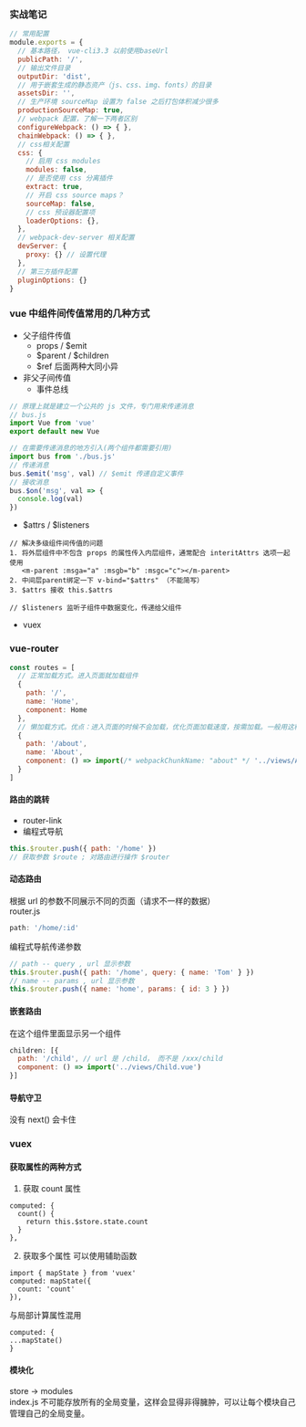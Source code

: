 ### 实战笔记
```js
// 常用配置
module.exports = {
  // 基本路径， vue-cli3.3 以前使用baseUrl
  publicPath: '/',
  // 输出文件目录
  outputDir: 'dist',
  // 用于嵌套生成的静态资产（js、css、img、fonts）的目录
  assetsDir: '',
  // 生产环境 sourceMap 设置为 false 之后打包体积减少很多
  productionSourceMap: true,
  // webpack 配置，了解一下两者区别
  configureWebpack: () => { },
  chainWebpack: () => { },
  // css相关配置
  css: {
    // 启用 css modules
    modules: false,
    // 是否使用 css 分离插件
    extract: true,
    // 开启 css source maps？
    sourceMap: false,
    // css 预设器配置项
    loaderOptions: {},
  },
  // webpack-dev-server 相关配置
  devServer: {
    proxy: {} // 设置代理
  },
  // 第三方插件配置
  pluginOptions: {}
}
```

### vue 中组件间传值常用的几种方式
- 父子组件传值
   - props / $emit
   - $parent / $children
   - $ref
后面两种大同小异
- 非父子间传值
   - 事件总线
```js
// 原理上就是建立一个公共的 js 文件，专门用来传递消息
// bus.js
import Vue from 'vue'
export default new Vue

// 在需要传递消息的地方引入(两个组件都需要引用)
import bus from './bus.js'
// 传递消息
bus.$emit('msg', val) // $emit 传递自定义事件
// 接收消息
bus.$on('msg', val => {
  console.log(val)
})
```
   - $attrs / $listeners
```
// 解决多级组件间传值的问题
1. 将外层组件中不包含 props 的属性传入内层组件，通常配合 interitAttrs 选项一起使用
   <m-parent :msga="a" :msgb="b" :msgc="c"></m-parent>
2. 中间层parent绑定一下 v-bind="$attrs" （不能简写）
3. $attrs 接收 this.$attrs

// $listeners 监听子组件中数据变化，传递给父组件
```
   - vuex

### vue-router
```js
const routes = [
  // 正常加载方式。进入页面就加载组件
  {
    path: '/',
    name: 'Home',
    component: Home
  },
  // 懒加载方式。优点：进入页面的时候不会加载，优化页面加载速度，按需加载。一般用这种
  {
    path: '/about',
    name: 'About',
    component: () => import(/* webpackChunkName: "about" */ '../views/About.vue')
  }
]
```
#### 路由的跳转
- router-link
- 编程式导航
```js
this.$router.push({ path: '/home' })
// 获取参数 $route ; 对路由进行操作 $router
```

#### 动态路由
根据 url 的参数不同展示不同的页面（请求不一样的数据）  
router.js
```js
path: '/home/:id'
```
编程式导航传递参数
```js
// path -- query , url 显示参数
this.$router.push({ path: '/home', query: { name: 'Tom' } })
// name -- params , url 显示参数
this.$router.push({ name: 'home', params: { id: 3 } })
```

#### 嵌套路由
在这个组件里面显示另一个组件
```js
children: [{
  path: '/child', // url 是 /child， 而不是 /xxx/child
  component: () => import('../views/Child.vue')
}]
```

#### 导航守卫
没有 next() 会卡住

### vuex
#### 获取属性的两种方式
1. 获取 count 属性
```
computed: {
  count() {
    return this.$store.state.count
  }
},
```
2. 获取多个属性 可以使用辅助函数
```
import { mapState } from 'vuex'
computed: mapState({
  count: 'count'
}),
```
与局部计算属性混用
```
computed: {
...mapState()
}
```
#### 模块化
store -> modules  
index.js 不可能存放所有的全局变量，这样会显得非得臃肿，可以让每个模块自己管理自己的全局变量。  


